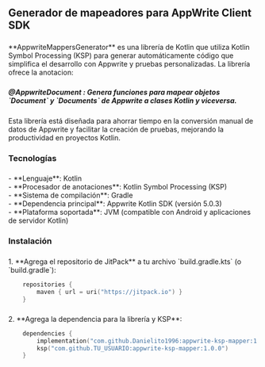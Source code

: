 <h2 align="left">Generador de mapeadores para AppWrite Client SDK</h2>

###

<p align="left">**AppwriteMappersGenerator** es una librería de Kotlin que utiliza Kotlin Symbol Processing (KSP) para generar automáticamente código que simplifica el desarrollo con Appwrite y pruebas personalizadas. La librería ofrece la anotacion:</p>

###

<h5 align="left">@AppwriteDocument : Genera funciones para mapear objetos `Document` y `Documents` de Appwrite a clases Kotlin y viceversa.</h5>

###

<p align="left">Esta librería está diseñada para ahorrar tiempo en la conversión manual de datos de Appwrite y facilitar la creación de pruebas, mejorando la productividad en proyectos Kotlin.</p>

###

<h3 align="left">Tecnologías</h3>

###

<p align="left">- **Lenguaje**: Kotlin<br>- **Procesador de anotaciones**: Kotlin Symbol Processing (KSP)<br>- **Sistema de compilación**: Gradle<br>- **Dependencia principal**: Appwrite Kotlin SDK (versión 5.0.3)<br>- **Plataforma soportada**: JVM (compatible con Android y aplicaciones de servidor Kotlin)</p>

###

<h3 align="left">Instalación</h3>

###

<p align="left">1. **Agrega el repositorio de JitPack** a tu archivo `build.gradle.kts` (o `build.gradle`):</p>

```kotlin
    repositories {
        maven { url = uri("https://jitpack.io") }
    }
```

###

<p align="left">2. **Agrega la dependencia para la librería y KSP**:</p>

```kotlin
    dependencies {
        implementation("com.github.Danielito1996:appwrite-ksp-mapper:1.0.0")
        ksp("com.github.TU_USUARIO:appwrite-ksp-mapper:1.0.0")
    }
```

###